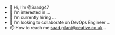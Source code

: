 - 👋 Hi, I’m @Saadg47
- 👀 I’m interested in ...
- 🌱 I’m currently hiring ...
- 💞️ I’m looking to collaborate on DevOps Engineer ...
- 📫 How to reach me saad.gilani@ceative.co.uk...

<!---
Saadg47/Saadg47 is a ✨ special ✨ repository because its `README.md` (this file) appears on your GitHub profile.
You can click the Preview link to take a look at your changes.
--->
